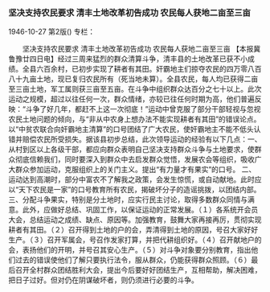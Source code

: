 ### 坚决支持农民要求  清丰土地改革初告成功  农民每人获地二亩至三亩

1946-10-27
第2版()
专栏：

　　坚决支持农民要求
    清丰土地改革初告成功
    农民每人获地二亩至三亩
    【本报冀鲁豫廿四日电】经过三周来猛烈的群众清算斗争，清丰县的土地改革已获不小成绩。全县六百余村，已初步实现了耕者有其田。奸霸地主们掠夺农民的四万零八百八十九亩土地，现已复归农民所有（死当地未算）。全县农民，每人均已获得二亩至三亩土地，军工属则获三亩至五亩。在斗争中组织群众达百分之七十以上。此次运动之规模，超过以往任何一次，群众情绪，亦较已往任何时期为高，他们普遍反映：“斗争了好几年，都赶不上这一次彻底！”运动中曾克服了部分干部轻视与忽视农民土地问题的倾向，与“非从中农身上想办法不能实现耕者有其田”的错误论点。以“中贫农联合向奸霸地主清算”的口号团结了广大农民，使奸霸地主不能不低头认错并赔偿农民所受损失。据该县初步总结，此次领导运动的经验有以下几点：一、从村到区以上各级干部，都应向群众表明自己坚决支持群众斗争与土地要求，使群众彻底信赖我们，同时要深入到群众中去启发群众觉悟，发展农会等组织，吸收广大群众参加运动，克服组织上的关门主义。提出“有力量才有果实”的口号。
    二、运动达到高潮时，部分中富农不了解我之政策，会发生惊慌，或自动献地。此时应以“天下农民是一家”的口号教育所有农民，揭破坏分子的造谣挑拨，以团结内部。三、分配斗争果实，特别是分土地时，应实行民主讨论，取得多数群众同情与满意。此外，应做好总结、巩固工作，以保证运动的正常发展。（１）各系统开会员大会，总结运动之成绩、缺点、原因等。加强教育，鼓舞大家再接再厉，贯彻实现耕者有其田。（２）召开得到土地的户的会，弄清得到土地的原因，号召大家好好生产。（３）召开军属会，号召作发家打算，并把代耕组织好。（４）召开献地户的会，表扬他们的开明，并号召其安心生产。（５）对斗争对象要分别教育，指出他们过去的错误使他们了解只要执行法令，服从群众，仍能获得群众照顾。（６）最后召开全村群众团结胜利大会，提出今后要好好团结生产，互相帮助，解决困难，把日子过好。但对仍在阴谋破坏者，则仍须进行必要的斗争。
